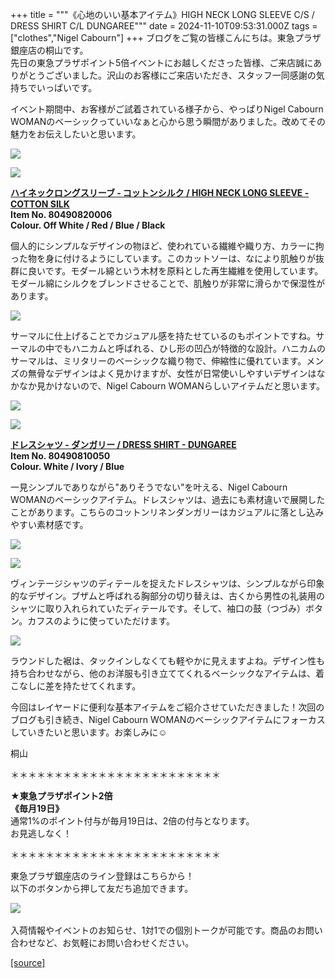 +++
title = """《心地のいい基本アイテム》HIGH NECK LONG SLEEVE C/S / DRESS SHIRT C/L DUNGAREE"""
date = 2024-11-10T09:53:31.000Z
tags = ["clothes","Nigel Cabourn"]
+++
ブログをご覧の皆様こんにちは。東急プラザ銀座店の桐山です。  
先日の東急プラザポイント5倍イベントにお越しくださった皆様、ご来店誠にありがとうございました。沢山のお客様にご来店いただき、スタッフ一同感謝の気持ちでいっぱいです。   
  
イベント期間中、お客様がご試着されている様子から、やっぱりNigel Cabourn WOMANのベーシックっていいなぁと心から思う瞬間がありました。改めてその魅力をお伝えしたいと思います。

![](https://cdn.shopify.com/s/files/1/0094/9295/5196/files/IMG_1100_bc0d4a34-787a-425b-b828-e503e0e85ff8_480x480.jpg?v=1731231106)

![](https://cdn.shopify.com/s/files/1/0094/9295/5196/files/IMG_0979_5e411b73-7577-49dd-9c75-7b53c12df082_480x480.jpg?v=1731213350)

**[ハイネックロングスリーブ ‐ コットンシルク / HIGH NECK LONG SLEEVE - COTTON SILK](https://cabourn.jp/products/80490820006?_pos=23&_fid=267cd1d6b&_ss=c)  
Item No. 80490820006**  
**Colour. Off White / Red / Blue / Black**

個人的にシンプルなデザインの物ほど、使われている繊維や織り方、カラーに拘った物を身に付けるようにしています。このカットソーは、なにより肌触りが抜群に良いです。モダール綿という木材を原料とした再生繊維を使用しています。モダール綿にシルクをブレンドさせることで、肌触りが非常に滑らかで保湿性があります。

![](https://cdn.shopify.com/s/files/1/0094/9295/5196/files/80490820006-6_1ee52419-a17a-412e-afe4-d6426f279ba7_480x480.jpg?v=1731232000)

サーマルに仕上げることでカジュアル感を持たせているのもポイントですね。サーマルの中でもハニカムと呼ばれる、ひし形の凹凸が特徴的な設計。ハニカムのサーマルは、ミリタリーのベーシックな織り物で、伸縮性に優れています。メンズの無骨なデザインはよく見かけますが、女性が日常使いしやすいデザインはなかなか見かけないので、Nigel Cabourn WOMANらしいアイテムだと思います。

![](https://cdn.shopify.com/s/files/1/0094/9295/5196/files/IMG_1054_89c76820-d256-4435-bfd9-2ad2319eaa57_480x480.jpg?v=1731232196)

![](https://cdn.shopify.com/s/files/1/0094/9295/5196/files/IMG_0969_dfebb163-1c4d-48c1-ba2b-daf3a3a91fab_480x480.jpg?v=1731213397)

[**ドレスシャツ - ダンガリー / DRESS SHIRT - DUNGAREE**](https://cabourn.jp/products/80490810050?_pos=41&_fid=267cd1d6b&_ss=c)  
**Item No. 80490810050**  
**Colour. White / Ivory / Blue**

一見シンプルでありながら"ありそうでない"を叶える、Nigel Cabourn WOMANのベーシックアイテム。ドレスシャツは、過去にも素材違いで展開したことがあります。こちらのコットンリネンダンガリーはカジュアルに落とし込みやすい素材感です。

![](https://cdn.shopify.com/s/files/1/0094/9295/5196/files/IMG_1143_05eb54ae-0b62-4dc7-b809-b554ed34b11e_480x480.jpg?v=1731231633)

![](https://cdn.shopify.com/s/files/1/0094/9295/5196/files/IMG_1153_480x480.jpg?v=1731230956)

ヴィンテージシャツのディテールを捉えたドレスシャツは、シンプルながら印象的なデザイン。ブザムと呼ばれる胸部分の切り替えは、古くから男性の礼装用のシャツに取り入れられていたディテールです。そして、袖口の鼓（つづみ）ボタン。カフスのように使っていただけます。

![](https://cdn.shopify.com/s/files/1/0094/9295/5196/files/IMG_1168_e910a55d-a6d1-4ded-a0e1-a4b25447478f_480x480.jpg?v=1731230977)

ラウンドした裾は、タックインしなくても軽やかに見えますよね。デザイン性も持ち合わせながら、他のお洋服も引き立ててくれるベーシックなアイテムは、着こなしに差を持たせてくれます。

今回はレイヤードに便利な基本アイテムをご紹介させていただきました！次回のブログも引き続き、Nigel Cabourn WOMANのベーシックアイテムにフォーカスしていきたいと思います。お楽しみに☺︎

桐山

＊＊＊＊＊＊＊＊＊＊＊＊＊＊＊＊＊＊＊＊＊＊＊＊  
  
**★東急プラザポイント2倍  
《毎月19日》**  
通常1%のポイント付与が毎月19日は、2倍の付与となります。  
お見逃しなく！  
  
＊＊＊＊＊＊＊＊＊＊＊＊＊＊＊＊＊＊＊＊＊＊＊＊

東急プラザ銀座店のライン登録はこちらから！  
以下のボタンから押して友だち追加できます。 

[![](https://scdn.line-apps.com/n/line_add_friends/btn/ja.png)](https://lin.ee/BYB8FHk) 

入荷情報やイベントのお知らせ、1対1での個別トークが可能です。商品のお問い合わせなど、お気軽にお問い合わせください。

[[source]](https://cabourn.jp/blogs/shop-info/tokyuplazaginza20241110)

